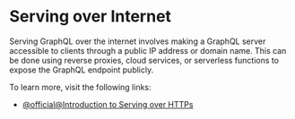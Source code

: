 # Serving over Internet

Serving GraphQL over the internet involves making a GraphQL server accessible to clients through a public IP address or domain name. This can be done using reverse proxies, cloud services, or serverless functions to expose the GraphQL endpoint publicly.

To learn more, visit the following links:

- [@official@Introduction to Serving over HTTPs](https://graphql.org/learn/serving-over-http/)
